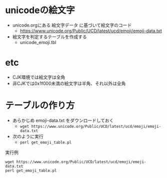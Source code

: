 ﻿
# unicodeの絵文字

- unicode.orgにある 絵文字データ に基づいて絵文字のコード
  - https://www.unicode.org/Public/UCD/latest/ucd/emoji/emoji-data.txt
- 絵文字を判定するテーブルを作成する
  - unicode_emoji.tbl

# etc

- CJK環境では絵文字は全角
- 非CJKでは0x1f000未満の絵文字は半角、それ以外は全角

# テーブルの作り方

- あらかじめ emoji-data.txt をダウンロードしておく
  - `wget https://www.unicode.org/Public/UCD/latest/ucd/emoji/emoji-data.txt`
- 次のように実行
  - `perl get_emoji_table.pl`

実行例
```
wget https://www.unicode.org/Public/UCD/latest/ucd/emoji/emoji-data.txt
perl get_emoji_table.pl
```
